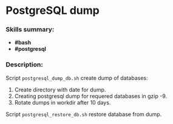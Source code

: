 # PostgreSQL dump 
### Skills summary:
- **#bash**
- **#postgresql**

### Description:
Script `postgresql_dump_db.sh` create dump of databases:
1. Create directory with date for dump.
2. Creating postgresql dump for requered databases in gzip -9.
3. Rotate dumps in workdir after 10 days.

Script `postgresql_restore_db.sh` restore database from dump.
